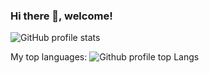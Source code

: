 ### Hi there 👋, welcome!

<!--
**josehu07/josehu07** is a ✨ _special_ ✨ repository because its `README.md` (this file) appears on your GitHub profile.

Here are some ideas to get you started:

- 🔭 I’m currently working on ...
- 🌱 I’m currently learning ...
- 👯 I’m looking to collaborate on ...
- 🤔 I’m looking for help with ...
- 💬 Ask me about ...
- 📫 How to reach me: ...
- 😄 Pronouns: ...
- ⚡ Fun fact: ...
-->

![GitHub profile stats](https://github-readme-stats.vercel.app/api?username=josehu07&count_private=true&show_icons=true&theme=gruvbox)

My top languages: ![Github profile top Langs](https://github-readme-stats.vercel.app/api/top-langs/?username=josehu07&layout=compact)
